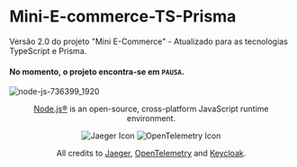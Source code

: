 # Mini-E-commerce-TS-Prisma
Versão 2.0 do projeto "Mini E-Commerce" - Atualizado para as tecnologias TypeScript e Prisma.

#### No momento, o projeto encontra-se em `PAUSA`.

![node-js-736399_1920](https://github.com/AlexSnider/Projeto-API-e-commerce-Node.js/assets/103783575/18da5724-9985-4320-ae21-800a2ebfb092)

<p align="center"><a href="https://nodejs.org/en" target="_blank">Node.js®</a> is an open-source, cross-platform JavaScript runtime environment.</p>

<p align="center">
  <img src="https://github.com/AlexSnider/Mini-E-commerce-TS-Prisma/assets/103783575/ec245569-dcc4-4c21-bcf0-19f92262da5e" alt="Jaeger Icon">
  <img src="https://github.com/AlexSnider/Mini-E-commerce-TS-Prisma/assets/103783575/8e1aa77c-ebe0-4b08-8da8-8ecb9fbbe177" alt="OpenTelemetry Icon">
</p>

<p align="center">All credits to <a href="https://www.jaegertracing.io">Jaeger</a>, <a href="https://opentelemetry.io">OpenTelemetry</a> and <a href="https://www.keycloak.org">Keycloak</a>.</p>
